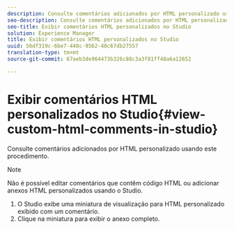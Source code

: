 ```yaml
---
description: Consulte comentários adicionados por HTML personalizado usando este procedimento.
seo-description: Consulte comentários adicionados por HTML personalizado usando este procedimento.
seo-title: Exibir comentários HTML personalizados no Studio
solution: Experience Manager
title: Exibir comentários HTML personalizados no Studio
uuid: 56df319c-6be7-448c-9562-48c67db27557
translation-type: tm+mt
source-git-commit: 67aeb3de964473b326c88c3a3f81ff48a6a12652

---
```



# Exibir comentários HTML personalizados no Studio{#view-custom-html-comments-in-studio}

Consulte comentários adicionados por HTML personalizado usando este procedimento.

>[!NOTE]
>
>Não é possível editar comentários que contêm código HTML ou adicionar anexos HTML personalizados usando o Studio.

1. O Studio exibe uma miniatura de visualização para HTML personalizado exibido com um comentário.
1. Clique na miniatura para exibir o anexo completo.
